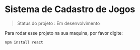 <h1> Sistema de Cadastro de Jogos </h1> 

>Status do projeto : Em desenvolvimento

Para rodar esse projeto na sua maquina, por favor digite:

```
npm install react
```
